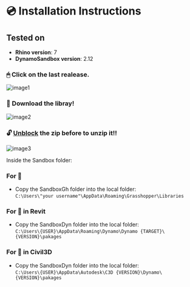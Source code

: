 # 💿 Installation Instructions

## Tested on
* **Rhino version**: 7
* **DynamoSandbox version**: 2.12

### 🖱 Click on the last realease.
![image1](https://user-images.githubusercontent.com/57708659/146117683-950c3efc-505d-4016-bafc-e02292afd0c6.png)
### 📩 Download the libray!
![image2](https://user-images.githubusercontent.com/57708659/146117649-a6315d1d-fc3d-4bcc-bcaf-8940ad8fcd1f.png)
### 🔓 [Unblock](https://winaero.com/how-to-unblock-files-downloaded-from-internet-in-windows-10/) the zip before to unzip it!!
![image3](https://user-images.githubusercontent.com/57708659/146117853-a4944e6b-21c1-404a-9af9-15d575cb7951.png)

Inside the Sandbox folder: <br/>
### For 🦗
* Copy the SandboxGh folder into the local folder:<br/> 
``C:\Users\"your username"\AppData\Roaming\Grasshopper\Libraries``
### For 🧨 in Revit
* Copy the SandboxDyn folder into the local folder:<br/>
``C:\Users\{USER}\AppData\Roaming\Dynamo\Dynamo {TARGET}\{VERSION}\pakages``
### For 🧨 in Civil3D
* Copy the SandboxDyn folder into the local folder:<br/>
``C:\Users\{USER}\AppData\Autodesk\C3D {VERSION}\Dynamo\{VERSION}\pakages``
